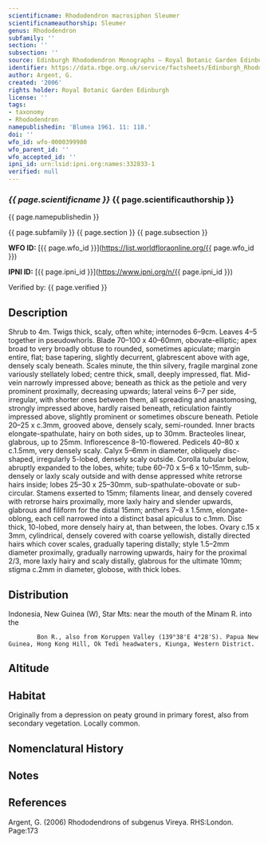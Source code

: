 ```yaml
---
scientificname: Rhododendron macrosiphon Sleumer
scientificnameauthorship: Sleumer
genus: Rhododendron
subfamily: ''
section: ''
subsection: ''
source: Edinburgh Rhododendron Monographs – Royal Botanic Garden Edinburgh
identifier: https://data.rbge.org.uk/service/factsheets/Edinburgh_Rhododendron_Monographs.xhtml
author: Argent, G.
created: '2006'
rights holder: Royal Botanic Garden Edinburgh
license: ''
tags:
- taxonomy
- Rhododendron
namepublishedin: 'Blumea 1961. 11: 118.'
doi: ''
wfo_id: wfo-0000399980
wfo_parent_id: ''
wfo_accepted_id: ''
ipni_id: urn:lsid:ipni.org:names:332833-1
verified: null
---
```

### _{{ page.scientificname }}_ {{ page.scientificauthorship }}
 {{ page.namepublishedin }}

{{ page.subfamily }} {{ page.section }} {{ page.subsection }}

**WFO ID:** [{{ page.wfo_id }}](https://list.worldfloraonline.org/{{ page.wfo_id }})

**IPNI ID:** [{{ page.ipni_id }}](https://www.ipni.org/n/{{ page.ipni_id }})

Verified by: {{ page.verified }}



## Description
Shrub to 4m. Twigs thick, scaly, often white; internodes 6–9cm. Leaves 4–5 together in pseudowhorls. Blade 70–100 x 40–60mm, obovate-elliptic; apex broad to very broadly obtuse to rounded, sometimes apiculate; margin entire, flat; base tapering, slightly decurrent, glabrescent above with age, densely scaly beneath. Scales minute, the thin silvery, fragile marginal zone variously stellately lobed; centre thick, small, deeply impressed, flat. Mid-vein narrowly impressed above; beneath as thick as the petiole and very prominent proximally, decreasing upwards; lateral veins 6–7 per side, irregular, with shorter ones between them, all spreading and anastomosing, strongly impressed above, hardly raised beneath, reticulation faintly impressed above, slightly prominent or sometimes obscure beneath. Petiole 20–25 x c.3mm, grooved above, densely scaly, semi-rounded. Inner bracts elongate-spathulate, hairy on both sides, up to 30mm. Bracteoles linear, glabrous, up to 25mm. Inflorescence 8–10-flowered. Pedicels 40–80 x c.1.5mm, very densely scaly. Calyx 5–6mm in diameter, obliquely disc-shaped, irregularly 5-lobed, densely scaly outside. Corolla tubular below, abruptly expanded to the lobes, white; tube 60–70 x 5–6 x 10–15mm, sub-densely or laxly scaly outside and with dense appressed white retrorse hairs inside; lobes 25–30 x 25–30mm, sub-spathulate-obovate or sub-circular. Stamens exserted to 15mm; filaments linear, and densely covered with retrorse hairs proximally, more laxly hairy and slender upwards, glabrous and filiform for the distal 15mm; anthers 7–8 x 1.5mm, elongate-oblong, each cell narrowed into a distinct basal apiculus to c.1mm. Disc thick, 10-lobed, more densely hairy at, than between, the lobes. Ovary c.15 x 3mm, cylindrical, densely covered with coarse yellowish, distally directed hairs which cover scales, gradually tapering distally; style 1.5–2mm diameter proximally, gradually narrowing upwards, hairy for the proximal 2/3, more laxly hairy and scaly distally, glabrous for the ultimate 10mm; stigma c.2mm in diameter, globose, with thick lobes.

## Distribution
Indonesia, New Guinea (W), Star Mts: near the mouth of the Minam R. into the

            Bon R., also from Koruppen Valley (139°38'E 4°28'S). Papua New Guinea, Hong Kong Hill, Ok Tedi headwaters, Kiunga, Western District.

## Altitude


## Habitat
Originally from a depression on peaty ground in primary forest, also from secondary vegetation. Locally common.

## Nomenclatural History

                       
## Notes


## References

Argent, G. (2006) Rhododendrons of subgenus Vireya. RHS:London. Page:173
